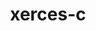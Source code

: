 ---
title: "xerces-c"
layout: cache
categories: [package, v0.18.1]
meta: {"versions": ["3.2.3"], "compilers": ["gcc@=7.5.0"], "oss": ["ubuntu18.04"], "platforms": ["linux"], "targets": ["x86_64"], "stacks": ["e4s", "root"], "num_specs": 1, "num_specs_by_stack": {"e4s": 1, "root": 1}}
spec_details: [{"hash": "qngf46k6iueywdzcrynhnnu33h3rtzpn", "compiler": "gcc@=7.5.0", "versions": ["3.2.3"], "os": "ubuntu18.04", "platform": "linux", "target": "x86_64", "variants": ["cxxstd=default", "netaccessor=curl", "transcoder=iconv"], "stacks": ["e4s", "root"], "size": "-", "tarball": "https://binaries.spack.io/releases/v0.18.1/build_cache/linux-ubuntu18.04-x86_64/gcc-7.5.0/xerces-c-3.2.3/linux-ubuntu18.04-x86_64-gcc-7.5.0-xerces-c-3.2.3-qngf46k6iueywdzcrynhnnu33h3rtzpn.spack"}]
---